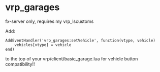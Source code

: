 # vrp_garages
fx-server only, requires my vrp_lscustoms

Add:
```
AddEventHandler('vrp_garages:setVehicle', function(vtype, vehicle)
	vehicles[vtype] = vehicle
end)
```

to the top of your vrp/client/basic_garage.lua for vehicle button compatibility!!

